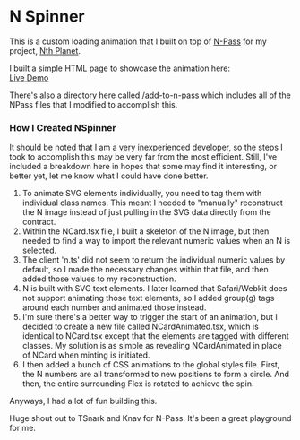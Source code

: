 # N Spinner

This is a custom loading animation that I built on top of [N-Pass](https://github.com/TSnark/n-pass) for my project, [Nth Planet](https://nthpla.net). 

I built a simple HTML page to showcase the animation here:  
[Live Demo](https://nthplanet.github.io/n-spinner/)

There's also a directory here called [/add-to-n-pass](add-to-n-pass) which includes all of the NPass files that I modified to accomplish this.

### How I Created NSpinner
It should be noted that I am a <ins>very</ins> inexperienced developer, so the steps I took to accomplish this may be very far from the most efficient. Still, I've included a breakdown here in hopes that some may find it interesting, or better yet, let me know what I could have done better.

1. To animate SVG elements individually, you need to tag them with individual class names. This meant I needed to "manually" reconstruct the N image instead of just pulling in the SVG data directly from the contract.
  1. Within the NCard.tsx file, I built a skeleton of the N image, but then needed to find a way to import the relevant numeric values when an N is selected.
  1. The client 'n.ts' did not seem to return the individual numeric values by default, so I made the necessary changes within that file, and then added those values to my reconstruction.
  1. N is built with SVG text elements. I later learned that Safari/Webkit does not support animating those text elements, so I added group(g) tags around each number and animated those instead.
1. I'm sure there's a better way to trigger the start of an animation, but I decided to create a new file called NCardAnimated.tsx, which is identical to NCard.tsx except that the elements are tagged with different classes. My solution is as simple as revealing NCardAnimated in place of NCard when minting is initiated.
1. I then added a bunch of CSS animations to the global styles file. First, the N numbers are all transformed to new positions to form a circle. And then, the entire surrounding Flex is rotated to achieve the spin.

Anyways, I had a lot of fun building this. 

Huge shout out to TSnark and Knav for N-Pass. It's been a great playground for me.

